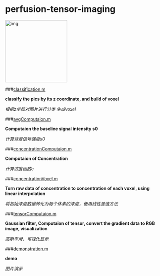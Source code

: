 # perfusion-tensor-imaging

<img src="http://mri-q.com/uploads/3/4/5/7/34572113/7546639_orig.gif?259" alt="img" width="200">

###[classification.m](https://github.com/MarcWong/PTI/blob/master/classification.m)

**classify the pics by its z coordinate, and build of voxel**

*根据z坐标对图片进行分类 生成voxel*

###[avgComputaion.m](https://github.com/MarcWong/PTI/blob/master/avgComputaion.m)

**Computaion the baseline signal intensity s0**

*计算背景信号强度s0*


###[concentrationComputaion.m](https://github.com/MarcWong/PTI/blob/master/concentrationComputaion.m)

**Computaion of Concentration**

*计算浓度函数c*

###[concentrationVoxel.m](https://github.com/MarcWong/PTI/blob/master/concentrationVoxel.m)

**Turn raw data of concentration to concentration of each voxel, using linear interpolation**

*将初始浓度数据转化为每个体素的浓度，使用线性差值方法*

###[tensorComputaion.m](https://github.com/MarcWong/PTI/blob/master/tensorComputaion.m)

**Gaussian filter, Computaion of tensor, convert the gradient data to RGB image, visualization**

*高斯平滑、可视化显示*


###[demonstration.m](https://github.com/MarcWong/PTI/blob/master/demonstration.m)

**demo**

*图片演示*


